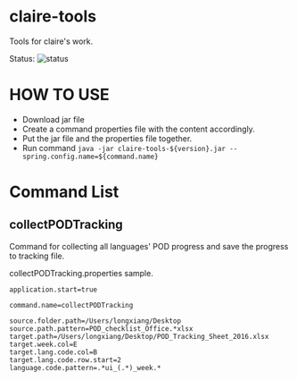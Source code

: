 # claire-tools
Tools for claire's work.

Status: ![status](https://api.travis-ci.org/lephix/claire-tools.svg)

# HOW TO USE
+ Download jar file
+ Create a command properties file with the content accordingly.
+ Put the jar file and the properties file together.
+ Run command `java -jar claire-tools-${version}.jar --spring.config.name=${command.name}`

# Command List

## collectPODTracking
Command for collecting all languages' POD progress and save the progress to tracking file.

collectPODTracking.properties sample.
```
application.start=true

command.name=collectPODTracking

source.folder.path=/Users/longxiang/Desktop
source.path.pattern=POD_checklist_Office.*xlsx
target.path=/Users/longxiang/Desktop/POD_Tracking_Sheet_2016.xlsx
target.week.col=E
target.lang.code.col=B
target.lang.code.row.start=2
language.code.pattern=.*ui_(.*)_week.*
```
